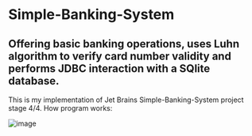 # Simple-Banking-System
Offering basic banking operations, uses Luhn algorithm to verify card number validity and performs JDBC interaction with a SQlite database.
------------------------------------------------
This is my implementation of Jet Brains Simple-Banking-System project stage 4/4.
How program works:

![image](https://user-images.githubusercontent.com/69851038/150775051-0b697fcb-0389-4237-b652-dee2167bdc12.png)


